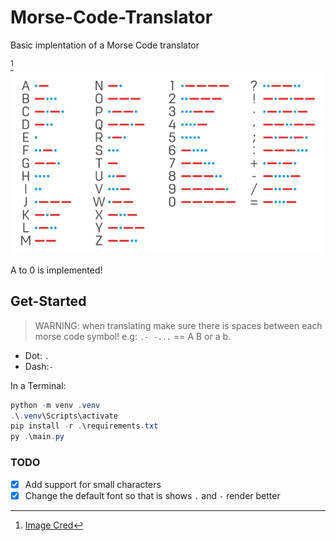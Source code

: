 # Morse-Code-Translator

Basic implentation of a Morse Code translator

[^1]
![Morse Code Photo](./assets/images/morsecode.webp)

A to 0 is implemented!

## Get-Started

> WARNING: when translating make sure there is spaces between each morse code symbol! e.g: `.- -...` == A B or a b.

- Dot: `.`
- Dash:`-`

In a Terminal:

```Powershell
python -m venv .venv
.\.venv\Scripts\activate
pip install -r .\requirements.txt
py .\main.py
```

### TODO

- [x] Add support for small characters
- [x] Change the default font so that is shows `.` and `-` render better

[^1]: [Image Cred](https://scoutlife.org/hobbies-projects/funstuff/575/morse-code-translator/)
